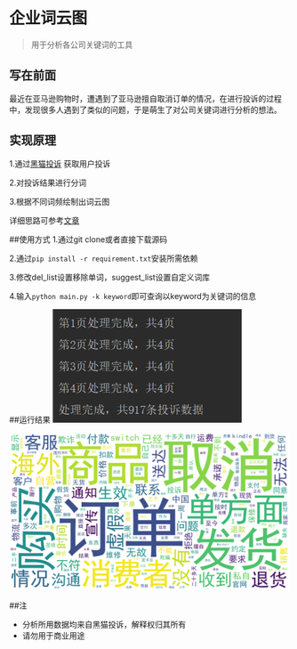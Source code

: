 # 企业词云图
>用于分析各公司关键词的工具

## 写在前面

最近在亚马逊购物时，遭遇到了亚马逊擅自取消订单的情况，在进行投诉的过程中，发现很多人遇到了类似的问题，于是萌生了对公司关键词进行分析的想法。

## 实现原理
1.通过[黑猫投诉](https://tousu.sina.com.cn/) 获取用户投诉

2.对投诉结果进行分词

3.根据不同词频绘制出词云图

详细思路可参考[文章](https://blog.csdn.net/steveyg/article/details/86590291)

##使用方式
1.通过git clone或者直接下载源码

2.通过```pip install -r requirement.txt```安装所需依赖

3.修改del_list设置移除单词，suggest_list设置自定义词库

4.输入```python main.py -k keyword```即可查询以keyword为关键词的信息

##运行结果
![image](doc/runtime.png)

![image](doc/result.png)

##注
- 分析所用数据均来自黑猫投诉，解释权归其所有
- 请勿用于商业用途
